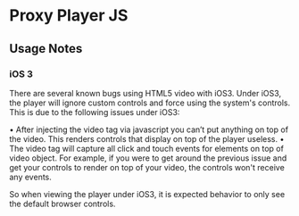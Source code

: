 # Proxy Player JS

## Usage Notes

### iOS 3

There are several known bugs using HTML5 video with iOS3. Under iOS3, the player will ignore custom controls and force using the system's controls. This is due to the following issues under iOS3:

• After injecting the video tag via javascript you can’t put anything on top of the video. This renders controls that display on top of the player useless.
• The video tag will capture all click and touch events for elements on top of video object. For example, if you were to get around the previous issue and get your controls to render on top of your video, the controls won't receive any events.

So when viewing the player under iOS3, it is expected behavior to only see the default browser controls.